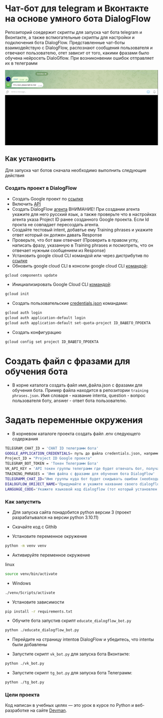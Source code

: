 # Чат-бот для telegram и Вконтакте на основе умного бота DialogFlow
Репозиторий соедержит скрипты для запуска чат бота telegram и Вконтакте, а также вспмогательные скрипты для настройки и подключения бота DialogFlow.
Представленные чат-боты взаимодействую с DialogFlow, распознают сообщения пользователя и отвечают пользователю, отет зависит от того, какими фразами было обучена нейросеть DialoGflow.
При возниконвении ошибок отправляет их в телеграмм

![hippo](./assets/ezgif.com-animated-gif-maker.gif)

## Как установить

Для запуска чат ботов сначала необходимо выполнить следующие действия

### Создать проект в DialogFlow

* Создать Google проект по [ссылке](https://docs.cloud.google.com/dialogflow/es/docs/quick/setup#project)
* Включить [API](https://docs.cloud.google.com/dialogflow/es/docs/quick/setup#api)
* Создать DialogFlow [агента](https://docs.cloud.google.com/dialogflow/es/docs/quick/build-agent#create-an-agent)
ВНИМАНИЕ! При создании агента укажите для него русский язык, а также проверьте что в настройках агента указа Project ID ранее созданного Google проекта. Если Id прокта не совпадает пересоздать агента.
* Создайте тестовый intent, добавтье ему Training phrases и укажите ответ который он должен давать Response
* Проверьте, что бот вам отвечает (Проверить в правом углу, написать фразу, указанную в Training phrases и посмотреть, что он отвечает нужным сообщением из Response)
* Установить google cloud CLI командой или через дистрибутив по [ссылке](https://cloud.google.com/sdk/docs/install#installation_instructions)
* Обновить  google cloud CLI в консоли google cloud CLI [командой](https://cloud.google.com/sdk/docs/install#manage_an_installation):
```sh
gcloud components update
```
* Инициализировать Google Cloud CLI [командой](https://cloud.google.com/dialogflow/es/docs/quick/setup#sdk):
```sh
gcloud init
```
* Создать пользовательские [credentials.json](https://cloud.google.com/dialogflow/es/docs/quick/setup#rest-command-line-user-account-authentication) командами:
```sh
gcloud auth login
gcloud auth application-default login
gcloud auth application-default set-quota-project ID_ВАШЕГО_ПРОЕКТА
```
* Создать конфигурацию 
```sh
gcloud config set project ID_ВАШЕГО_ПРОЕКТА
```
# Создать файл с фразами для обучения бота
* В корне каталога создать файл имя_файла.json с фразами для обучения бота. Пример файла находится в репозитории `training phrases.json`.
Имя словаря - название intentа, question - вопрос пользователя боту, answer - ответ бота пользователю.

# Задать переменные окружения
* В корневом каталоге проекта создать файл .env следующего содержания
```sh
TELEGRAM_CHAT_ID = 'CHAT ID телеграмм бота'
GOOGLE_APPLICATION_CREDENTIALS= путь до файла credentials.json, например если файл лежит в корневом каталоге проекта, то путь .\application_default_credentials.json
Project_ID = "Project ID Google проекта"
TELEGRAM_BOT_TOKEN = 'Токен Телеграмм Бота'
VK_API_KEY = 'API токен группы телеграмм где будет отвечать бот, получается в настройках сообщества'
TRAINING_PHRASES = 'Имя файла с фразами для обучения бота DialogFlow'
TELEGRAMM_CHAT_ID="Имя группы куда бот будет скидывать ошибки (необходимо добавитть бота в группу и дать ему права администратора)"
DIALOGFLOW_ORIJECT_NAME='Придумайте и укажите нахвание своего dialogflow проекта'
LANGUAGE_CODE='Укажите языковой код dialogflow (тот который установлен по умолчанию в агенте dialogflow, даже если слова русккие, но по умолчанию английский, то указываете английский, ru-RU для русского )'
```

###  Как запустить

* Для запуска сайта понадобится python версии 3 (проект разрабатывался на версии python 3.10.11)

* Скачайте код с Githib

* Установите переменное окружение

```sh
python -m venv venv
```

* Активируйте переменное окружение

linux
```sh
source venv/bin/activate
```

* Windows
```sh
./venv/Scripts/activate
```

* Установите зависимости

```sh
pip install -r requirements.txt
```

* Обучите бота запустив скрипт `educate_dialogflow_bot.py`
```sh
python ./educate_dialogflow_bot.py
```

* Перейдите на страницу intentов DialogFlow и убедитесь, что intentы были добавлены

* Запустите скрипт `vk_bot.py` для запуска бота Вконтакте:
```sh
python ./vk_bot.py
```
* Запустите скрипт `tg_bot.py` для запуска бота Телеграмм:
```sh
python ./tg_bot.py
```

###  Цели проекта

Код написан в учебных целях — это урок в курсе по Python и веб-разработке на сайте [Devman](https://dvmn.org).







